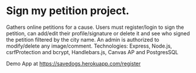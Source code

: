 # Sign my petition project.
Gathers online petitions for a cause. Users must register/login to sign the petition, can add/edit their profile/signature or delete it and see who signed the petition filtered by the city name. An admin is authorized to modify/delete any image/comment.
Technologies: Express, Node.js, csrfProtection and bcrypt, Handlebars.js, Canvas AP and PostgresSQL

Demo App at
https://savedogs.herokuapp.com/register
